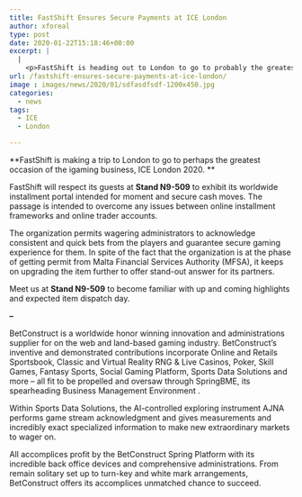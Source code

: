 ```yaml
---
title: FastShift Ensures Secure Payments at ICE London
author: xforeal 
type: post
date: 2020-01-22T15:18:46+00:00
excerpt: |
  |
    <p>FastShift is heading out to London to go to probably the greatest occasion of the igaming business, ICE London 2020 </p>
url: /fastshift-ensures-secure-payments-at-ice-london/
image : images/news/2020/01/sdfasdfsdf-1200x450.jpg
categories:
  - news
tags:
  - ICE
  - London

---
```

**FastShift is making a trip to London to go to perhaps the greatest occasion of the igaming business, ICE London 2020. **

FastShift will respect its guests at **Stand N9-509** to exhibit its worldwide installment portal intended for moment and secure cash moves. The passage is intended to overcome any issues between online installment frameworks and online trader accounts.

The organization permits wagering administrators to acknowledge consistent and quick bets from the players and guarantee secure gaming experience for them. In spite of the fact that the organization is at the phase of getting permit from Malta Financial Services Authority (MFSA), it keeps on upgrading the item further to offer stand-out answer for its partners.

Meet us at **Stand N9-509** to become familiar with up and coming highlights and expected item dispatch day.

 **–** 

BetConstruct is a worldwide honor winning innovation and administrations supplier for on the web and land-based gaming industry. BetConstruct’s inventive and demonstrated contributions incorporate Online and Retails Sportsbook, Classic and Virtual Reality RNG & Live Casinos, Poker, Skill Games, Fantasy Sports, Social Gaming Platform, Sports Data Solutions and more – all fit to be propelled and oversaw through SpringBME, its spearheading Business Management Environment .

Within Sports Data Solutions, the AI-controlled exploring instrument AJNA performs game stream acknowledgment and gives measurements and incredibly exact specialized information to make new extraordinary markets to wager on.

All accomplices profit by the BetConstruct Spring Platform with its incredible back office devices and comprehensive administrations. From remain solitary set up to turn-key and white mark arrangements, BetConstruct offers its accomplices unmatched chance to succeed.